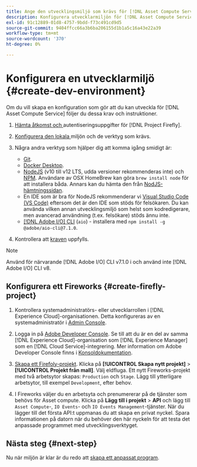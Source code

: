 ```yaml
---
title: Ange den utvecklingsmiljö som krävs för [!DNL Asset Compute Service]
description: Konfigurera utvecklarmiljön för [!DNL Asset Compute Service] att börja skapa och testa anpassad kod.
exl-id: 91c12889-01d8-4757-9bdd-f73c491cd9d5
source-git-commit: 9404ffcc66a3b6ba206155d1b1a5c16a43e22a39
workflow-type: tm+mt
source-wordcount: '370'
ht-degree: 0%

---
```


# Konfigurera en utvecklarmiljö {#create-dev-environment}

Om du vill skapa en konfiguration som gör att du kan utveckla för [!DNL Asset Compute Service] följer du dessa krav och instruktioner.

1. [Hämta åtkomst och ](https://www.adobe.io/project-firefly/docs/getting_started/#acquire-access-and-credentials) autentiseringsuppgifter för  [!DNL Project Firefly].

1. [Konfigurera den lokala ](https://www.adobe.io/project-firefly/docs/getting_started/#local-environment-set-up) miljön och de verktyg som krävs.

1. Några andra verktyg som hjälper dig att komma igång smidigt är:

   * [Git](https://git-scm.com/).
   * [Docker Desktop](https://www.docker.com/get-started).
   * [NodeJS](https://nodejs.org) (v10 till v12 LTS, udda versioner rekommenderas inte) och  [NPM](https://www.npmjs.com). Användare av OSX HomeBrew kan göra `brew install node` för att installera båda. Annars kan du hämta den från [NodJS-hämtningssidan](https://nodejs.org/en/).
   * En IDE som är bra för NodeJS rekommenderar vi [Visual Studio Code (VS Code)](https://code.visualstudio.com) eftersom det är den IDE som stöds för felsökaren. Du kan använda vilken annan utvecklingsmiljö som helst som kodredigerare, men avancerad användning (t.ex. felsökare) stöds ännu inte.
   * [[!DNL Adobe I/O] CLI](https://github.com/adobe/aio-cli) (`aio`) - installera med  `npm install -g @adobe/aio-cli@7.1.0`.

1. Kontrollera att [kraven](/help/understand-extensibility.md#prerequisites-and-provisioning) uppfylls.

>[!NOTE]
>
>Använd för närvarande [!DNL Adobe I/O] CLI v7.1.0 i och använd inte [!DNL Adobe I/O] CLI v8.

## Konfigurera ett Fireworks {#create-firefly-project}

1. Kontrollera systemadministratörs- eller utvecklarrollen i [!DNL Experience Cloud]-organisationen. Detta konfigureras av en systemadministratör i [Admin Console](https://adminconsole.adobe.com/overview).

1. Logga in på [Adobe Developer Console](https://console.adobe.io/). Se till att du är en del av samma [!DNL Experience Cloud]-organisation som [!DNL Experience Manager] som en [!DNL Cloud Service]-integrering. Mer information om Adobe Developer Console finns i [Konsoldokumentation](https://www.adobe.io/apis/experienceplatform/console/docs.html).

1. [Skapa ett Firefoly-projekt](https://www.adobe.io/apis/experienceplatform/project-firefly/docs.html#!AdobeDocs/project-firefly/master/getting_started/first_app.md). Klicka på **[!UICONTROL Skapa nytt projekt]** > **[!UICONTROL Projekt från mall]**. Välj eldfluga. Ett nytt Fireworks-projekt med två arbetsytor skapas: `Production` och `Stage`. Lägg till ytterligare arbetsytor, till exempel `Development`, efter behov.

1. I Fireworks väljer du en arbetsyta och prenumererar på de tjänster som behövs för Asset compute. Klicka på **Lägg till i projekt** > **API** och lägg till `Asset Compute`-, `IO Events`- och `IO Events Management`-tjänster. När du lägger till det första API:t uppmanas du att skapa en privat nyckel. Spara informationen på datorn när du behöver den här nyckeln för att testa det anpassade programmet med utvecklingsverktyget.

## Nästa steg {#next-step}

Nu när miljön är klar är du redo att [skapa ett anpassat program](develop-custom-application.md).

<!-- More ideas:
 
* Any steps in the beginning that lead to gotchas later should be called out for caution? For example,
  * don't change some defaults initially
  * know risks when deviating from standard path
  * naming conventions to follow
  * Retrieve and format credentials (YAML file details)

TBD: When aio-cli v8 bugs are resolved, update the AIO CLI install command to remove v7.x reference and instruct users to use the latest version. See CQDOC-18346.

-->
